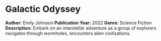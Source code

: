 # Galactic Odyssey
**Author:** Emily Johnson
**Publication Year:** 2022
**Genre:** Science Fiction
**Description:** Embark on an interstellar adventure as a group of explorers navigates through wormholes, encounters alien civilizations.
